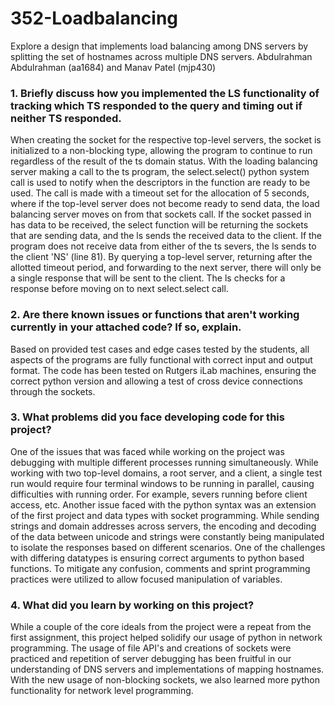 # 352-Loadbalancing
Explore a design that implements load balancing among DNS servers by splitting the set of hostnames across multiple DNS servers.
Abdulrahman Abdulrahman (aa1684) and Manav Patel (mjp430)

### 1. Briefly discuss how you implemented the LS functionality of tracking which TS responded to the query and timing out if neither TS responded.
  When creating the socket for the respective top-level servers, the socket is initialized to a non-blocking type, allowing the program to continue to run regardless of the result of the ts domain status. With the loading balancing server making a call to the ts program, the select.select() python system call is used to notify when the descriptors in the function are ready to be used. The call is made with a timeout set for the allocation of 5 seconds, where if the top-level server does not become ready to send data, the load balancing server moves on from that sockets call. If the socket passed in has data to be received, the select function will be returning the sockets that are sending data, and the ls sends the received data to the client. If the program does not receive data from either of the ts severs, the ls sends to the client 'NS' (line 81). By querying a top-level server, returning after the allotted timeout period, and forwarding to the next server, there will only be a single response that will be sent to the client. The ls checks for a response before moving on to next select.select call. 

### 2. Are there known issues or functions that aren't working currently in your attached code? If so, explain.
  Based on provided test cases and edge cases tested by the students, all aspects of the programs are fully functional with correct input and output format. The code has been tested on Rutgers iLab machines, ensuring the correct python version and allowing a test of cross device connections through the sockets.

### 3. What problems did you face developing code for this project?
  One of the issues that was faced while working on the project was debugging with multiple different processes running simultaneously. While working with two top-level domains, a root server, and a client, a single test run would require four terminal windows to be running in parallel, causing difficulties with running order. For example, severs running before client access, etc. Another issue faced with the python syntax was an extension of the first project and data types with socket programming. While sending strings and domain addresses across servers, the encoding and decoding of the data between unicode and strings were constantly being manipulated to isolate the responses based on different scenarios. One of the challenges with differing datatypes is ensuring correct arguments to python based functions. To mitigate any confusion, comments and sprint programming practices were utilized to allow focused manipulation of variables.
### 4. What did you learn by working on this project?
  While a couple of the core ideals from the project were a repeat from the first assignment, this project helped solidify our usage of python in network programming. The usage of file API's and creations of sockets were practiced and repetition of server debugging has been fruitful in our understanding of DNS servers and implementations of mapping hostnames. With the new usage of non-blocking sockets, we also learned more python functionality for network level programming.
